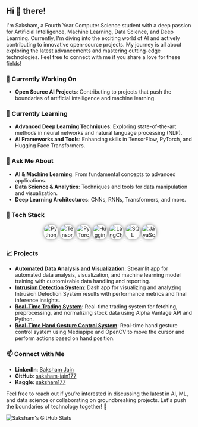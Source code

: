 ## Hi 👋 there!

I'm Saksham, a Fourth Year Computer Science student with a deep passion for Artificial Intelligence, Machine Learning, Data Science, and Deep Learning. Currently, I'm diving into the exciting world of AI and actively contributing to innovative open-source projects. My journey is all about exploring the latest advancements and mastering cutting-edge technologies. Feel free to connect with me if you share a love for these fields!

### 🔭 Currently Working On
- **Open Source AI Projects**: Contributing to projects that push the boundaries of artificial intelligence and machine learning.

### 🌱 Currently Learning
- **Advanced Deep Learning Techniques**: Exploring state-of-the-art methods in neural networks and natural language processing (NLP).
- **AI Frameworks and Tools**: Enhancing skills in TensorFlow, PyTorch, and Hugging Face Transformers.

### 💬 Ask Me About
- **AI & Machine Learning**: From fundamental concepts to advanced applications.
- **Data Science & Analytics**: Techniques and tools for data manipulation and visualization.
- **Deep Learning Architectures**: CNNs, RNNs, Transformers, and more.

### 🚀 Tech Stack
<p align="center">
  <a href="https://www.python.org/" target="_blank">
    <img src="https://img.shields.io/badge/Python-3776AB?style=flat&logo=python&logoColor=white" alt="Python" height="40" style="border-radius: 50%; box-shadow: 0 0 10px rgba(0,0,0,0.5); transition: box-shadow 0.3s;"/>
  </a>
  <a href="https://www.tensorflow.org/" target="_blank">
    <img src="https://img.shields.io/badge/TensorFlow-FF6F00?style=flat&logo=tensorflow&logoColor=white" alt="TensorFlow" height="40" style="border-radius: 50%; box-shadow: 0 0 10px rgba(0,0,0,0.5); transition: box-shadow 0.3s;"/>
  </a>
  <a href="https://pytorch.org/" target="_blank">
    <img src="https://img.shields.io/badge/PyTorch-EE4C2C?style=flat&logo=pytorch&logoColor=white" alt="PyTorch" height="40" style="border-radius: 50%; box-shadow: 0 0 10px rgba(0,0,0,0.5); transition: box-shadow 0.3s;"/>
  </a>
  <a href="https://huggingface.co/" target="_blank">
    <img src="https://img.shields.io/badge/Hugging%20Face-6D6E76?style=flat&logo=huggingface&logoColor=white" alt="Hugging Face" height="40" style="border-radius: 50%; box-shadow: 0 0 10px rgba(0,0,0,0.5); transition: box-shadow 0.3s;"/>
  </a>
  <a href="https://langchain.com/" target="_blank">
    <img src="https://img.shields.io/badge/LangChain-0C4B8E?style=flat&logo=langchain&logoColor=white" alt="LangChain" height="40" style="border-radius: 50%; box-shadow: 0 0 10px rgba(0,0,0,0.5); transition: box-shadow 0.3s;"/>
  </a>
  <a href="https://www.sql.org/" target="_blank">
    <img src="https://img.shields.io/badge/SQL-4479A1?style=flat&logo=sql&logoColor=white" alt="SQL" height="40" style="border-radius: 50%; box-shadow: 0 0 10px rgba(0,0,0,0.5); transition: box-shadow 0.3s;"/>
  </a>
  <a href="https://developer.mozilla.org/en-US/docs/Web/JavaScript" target="_blank">
    <img src="https://img.shields.io/badge/JavaScript-F7DF1E?style=flat&logo=javascript&logoColor=black" alt="JavaScript" height="40" style="border-radius: 50%; box-shadow: 0 0 10px rgba(0,0,0,0.5); transition: box-shadow 0.3s;"/>
  </a>
</p>


### 📈 Projects
- **[Automated Data Analysis and Visualization](https://automated-data-analysis-visualization.streamlit.app/)**: Streamlit app for automated data analysis, visualization, and machine learning model training with customizable data handling and reporting.
- **[Intrusion Detection System](#)**: Dash app for visualizing and analyzing Intrusion Detection System results with performance metrics and final inference insights.
- **[Real-Time Trading System](#)**: Real-time trading system for fetching, preprocessing, and normalizing stock data using Alpha Vantage API and Python.
- **[Real-Time Hand Gesture Control System](#)**: Real-time hand gesture control system using Mediapipe and OpenCV to move the cursor and perform actions based on hand position.

### 📫 Connect with Me
- **LinkedIn**: [Saksham Jain](www.linkedin.com/in/saksham-j-95a206225)
- **GitHub**: [saksham-jain177](https://github.com/saksham-jain177)
- **Kaggle**: [saksham177](https://www.kaggle.com/saksham177)

Feel free to reach out if you’re interested in discussing the latest in AI, ML, and data science or collaborating on groundbreaking projects. Let's push the boundaries of technology together! 🚀

![Saksham's GitHub Stats](https://github-readme-stats.vercel.app/api?username=saksham-jain177&show_icons=true&theme=tokyonight&count_private=true&include_all_commits=true&hide_border=true&border_radius=20)
